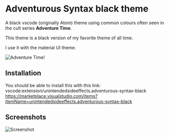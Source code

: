 # Adventurous Syntax black theme

A black vscode (originally Atom) theme using common colours often seen in the cult series **Adventure Time**.

This theme is a black version of my favorite theme of all time.

I use it with the material UI theme. 

![Adventure Time!](http://vignette4.wikia.nocookie.net/adventuretimewithfinnandjake/images/8/89/S4_E26_The_Lich's_head.PNG)

## Installation

You should be able to install this with this link:
vscode:extension/unintendedsideeffects.adventurous-syntax-black
https://marketplace.visualstudio.com/items?itemName=unintendedsideeffects.adventurous-syntax-black

## Screenshots

![Screenshot](https://github.com/Unintendedsideeffects/Adventurous-Syntax-Black/raw/master/screenshot.png)
